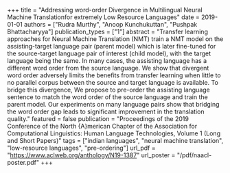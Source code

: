 +++
title = "Addressing word-order Divergence in Multilingual Neural Machine Translationfor extremely Low Resource Languages"
date = 2019-01-01
authors = ["Rudra Murthy", "Anoop Kunchukuttan", "Pushpak Bhattacharyya"]
publication_types = ["1"]
abstract = "Transfer learning approaches for Neural Machine Translation (NMT) train a NMT model on the assisting-target language pair (parent model) which is later fine-tuned for the source-target language pair of interest (child model), with the target language being the same. In many cases, the assisting language has a different word order from the source language. We show that divergent word order adversely limits the benefits from transfer learning when little to no parallel corpus between the source and target language is available. To bridge this divergence, We propose to pre-order the assisting language sentence to match the word order of the source language and train the parent model. Our experiments on many language pairs show that bridging the word order gap leads to significant improvement in the translation quality."
featured = false
publication = "Proceedings of the 2019 Conference of the North {A}merican Chapter of the Association for Computational Linguistics: Human Language Technologies, Volume 1 (Long and Short Papers)"
tags = ["indian languages", "neural machine translation", "low-resource languages", "pre-ordering"]
url_pdf = "https://www.aclweb.org/anthology/N19-1387"
url_poster = "/pdf/naacl-poster.pdf"
+++
 
